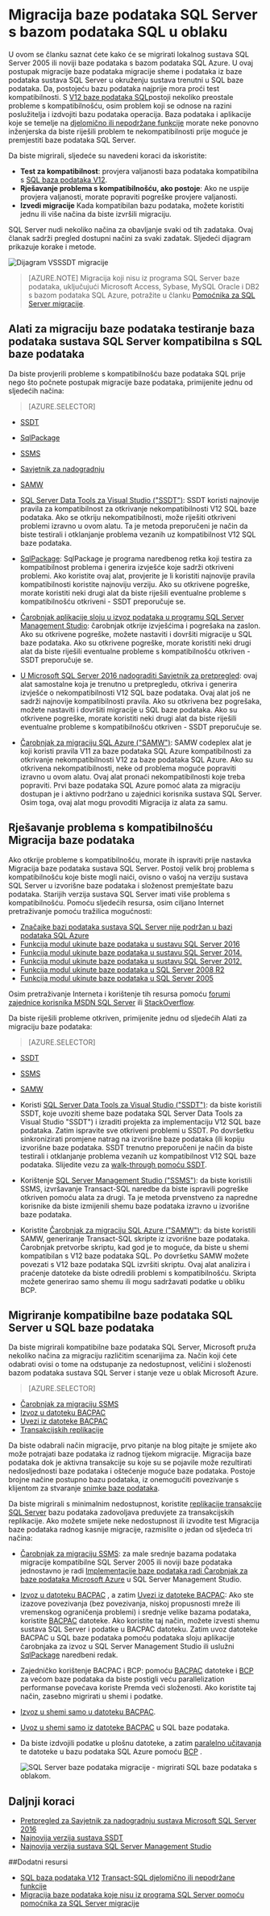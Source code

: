 <properties
   pageTitle="Migracija baze podataka SQL Server s bazom podataka SQL | Microsoft Azure"
   description="Saznajte kako otprilike lokalnog sustava SQL Server Migracija baze podataka s bazom podataka SQL Azure u oblaku. Pomoću alata za migraciju baze podataka za provjeru kompatibilnosti prije migracije baze podataka."
   keywords="baze podataka za migraciju, Migracija baze podataka za sql server, a zatim Alati za migraciju baze podataka, migrirati bazu podataka, migrirati bazu podataka za sql"
   services="sql-database"
   documentationCenter=""
   authors="CarlRabeler"
   manager="jhubbard"
   editor=""/>

<tags
   ms.service="sql-database"
   ms.devlang="NA"
   ms.topic="article"
   ms.tgt_pltfrm="NA"
   ms.workload="sqldb-migrate"
   ms.date="08/24/2016"
   ms.author="carlrab"/>

# <a name="sql-server-database-migration-to-sql-database-in-the-cloud"></a>Migracija baze podataka SQL Server s bazom podataka SQL u oblaku

U ovom se članku saznat ćete kako će se migrirati lokalnog sustava SQL Server 2005 ili noviji baze podataka s bazom podataka SQL Azure. U ovaj postupak migracije baze podataka migracije sheme i podataka iz baze podataka sustava SQL Server u okruženju sustava trenutni u SQL baze podataka. Da, postojeću bazu podataka najprije mora proći test kompatibilnosti. S [V12 baze podataka SQL](sql-database-v12-whats-new.md)postoji nekoliko preostale probleme s kompatibilnošću, osim problem koji se odnose na razini poslužitelja i izdvojiti bazu podataka operacija. Baza podataka i aplikacije koje se temelje na [djelomično ili nepodržane funkcije](sql-database-transact-sql-information.md) morate neke ponovno inženjerska da biste riješili problem te nekompatibilnosti prije moguće je premjestiti baze podataka SQL Server.

Da biste migrirali, sljedeće su navedeni koraci da iskoristite:

- **Test za kompatibilnost**: provjera valjanosti baza podataka kompatibilna s [SQL baza podataka V12](sql-database-v12-whats-new.md). 
- **Rješavanje problema s kompatibilnošću, ako postoje**: Ako ne uspije provjera valjanosti, morate popraviti pogreške provjere valjanosti.  
- **Izvedi migracije** Kada kompatibilan bazu podataka, možete koristiti jednu ili više načina da biste izvršili migraciju. 

SQL Server nudi nekoliko načina za obavljanje svaki od tih zadataka. Ovaj članak sadrži pregled dostupni načini za svaki zadatak. Sljedeći dijagram prikazuje korake i metode.

  ![Dijagram VSSSDT migracije](./media/sql-database-cloud-migrate/03VSSSDTDiagram.png)
  
 > [AZURE.NOTE] Migracija koji nisu iz programa SQL Server baze podataka, uključujući Microsoft Access, Sybase, MySQL Oracle i DB2 s bazom podataka SQL Azure, potražite u članku [Pomoćnika za SQL Server migracije](http://blogs.msdn.com/b/ssma/).

## <a name="database-migration-tools-test-sql-server-database-compatibility-with-sql-database"></a>Alati za migraciju baze podataka testiranje baza podataka sustava SQL Server kompatibilna s SQL baze podataka

Da biste provjerili probleme s kompatibilnošću baze podataka SQL prije nego što počnete postupak migracije baze podataka, primijenite jednu od sljedećih načina:

> [AZURE.SELECTOR]
- [SSDT](sql-database-cloud-migrate-fix-compatibility-issues-ssdt.md)
- [SqlPackage](sql-database-cloud-migrate-determine-compatibility-sqlpackage.md)
- [SSMS](sql-database-cloud-migrate-determine-compatibility-ssms.md)
- [Savjetnik za nadogradnju](http://www.microsoft.com/download/details.aspx?id=48119)
- [SAMW](sql-database-cloud-migrate-fix-compatibility-issues.md)

- [SQL Server Data Tools za Visual Studio ("SSDT")](sql-database-cloud-migrate-fix-compatibility-issues-ssdt.md): SSDT koristi najnovije pravila za kompatibilnost za otkrivanje nekompatibilnosti V12 SQL baze podataka. Ako se otkriju nekompatibilnosti, može riješiti otkriveni problemi izravno u ovom alatu. Ta je metoda preporučeni je način da biste testirali i otklanjanje problema vezanih uz kompatibilnost V12 SQL baze podataka. 
- [SqlPackage](sql-database-cloud-migrate-determine-compatibility-sqlpackage.md): SqlPackage je programa naredbenog retka koji testira za kompatibilnost problema i generira izvješće koje sadrži otkriveni problemi. Ako koristite ovaj alat, provjerite je li koristiti najnovije pravila kompatibilnosti koristite najnoviju verziju. Ako su otkrivene pogreške, morate koristiti neki drugi alat da biste riješili eventualne probleme s kompatibilnošću otkriveni - SSDT preporučuje se.  
- [Čarobnjak aplikacije sloju u izvoz podataka u programu SQL Server Management Studio](sql-database-cloud-migrate-determine-compatibility-ssms.md): čarobnjak otkrije izvješćima i pogrešaka na zaslon. Ako su otkrivene pogreške, možete nastaviti i dovršiti migracije u SQL baze podataka. Ako su otkrivene pogreške, morate koristiti neki drugi alat da biste riješili eventualne probleme s kompatibilnošću otkriven - SSDT preporučuje se.
- [U Microsoft SQL Server 2016 nadograditi Savjetnik za pretpregled](http://www.microsoft.com/download/details.aspx?id=48119): ovaj alat samostalne koja je trenutno u pretpregledu, otkriva i generira izvješće o nekompatibilnosti V12 SQL baze podataka. Ovaj alat još ne sadrži najnovije kompatibilnosti pravila. Ako su otkrivena bez pogrešaka, možete nastaviti i dovršiti migracije u SQL baze podataka. Ako su otkrivene pogreške, morate koristiti neki drugi alat da biste riješili eventualne probleme s kompatibilnošću otkriven - SSDT preporučuje se. 
- [Čarobnjak za migraciju SQL Azure ("SAMW")](sql-database-cloud-migrate-fix-compatibility-issues.md): SAMW codeplex alat je koji koristi pravila V11 za baze podataka SQL Azure kompatibilnosti za otkrivanje nekompatibilnosti V12 za baze podataka SQL Azure. Ako su otkrivena nekompatibilnosti, neke od problema moguće popraviti izravno u ovom alatu. Ovaj alat pronaći nekompatibilnosti koje treba popraviti. Prvi baze podataka SQL Azure pomoć alata za migraciju dostupan je i aktivno podržano u zajednici korisnika sustava SQL Server. Osim toga, ovaj alat mogu provoditi Migracija iz alata za samu. 

## <a name="fix-database-migration-compatibility-issues"></a>Rješavanje problema s kompatibilnošću Migracija baze podataka

Ako otkrije probleme s kompatibilnošću, morate ih ispraviti prije nastavka Migracija baze podataka sustava SQL Server. Postoji velik broj problema s kompatibilnošću koje biste mogli naići, ovisno o vašoj na verziju sustava SQL Server u izvorišne baze podataka i složenost premještate bazu podataka. Starijih verzija sustava SQL Server imati više problema s kompatibilnošću. Pomoću sljedećih resursa, osim ciljano Internet pretraživanje pomoću tražilica mogućnosti:

- [Značajke bazi podataka sustava SQL Server nije podržan u bazi podataka SQL Azure](sql-database-transact-sql-information.md)
- [Funkcija modul ukinute baze podataka u sustavu SQL Server 2016](https://msdn.microsoft.com/library/ms144262%28v=sql.130%29)
- [Funkcija modul ukinute baze podataka u sustavu SQL Server 2014.](https://msdn.microsoft.com/library/ms144262%28v=sql.120%29)
- [Funkcija modul ukinute baze podataka u sustavu SQL Server 2012.](https://msdn.microsoft.com/library/ms144262%28v=sql.110%29)
- [Funkcija modul ukinute baze podataka u SQL Server 2008 R2](https://msdn.microsoft.com/library/ms144262%28v=sql.105%29)
- [Funkcija modul ukinute baze podataka u SQL Server 2005](https://msdn.microsoft.com/library/ms144262%28v=sql.90%29)

Osim pretraživanje Interneta i korištenje tih resursa pomoću [forumi zajednice korisnika MSDN SQL Server](https://social.msdn.microsoft.com/Forums/sqlserver/home?category=sqlserver) ili [StackOverflow](http://stackoverflow.com/).

Da biste riješili probleme otkriven, primijenite jednu od sljedećih Alati za migraciju baze podataka:

> [AZURE.SELECTOR]
- [SSDT](sql-database-cloud-migrate-fix-compatibility-issues-ssdt.md)
- [SSMS](sql-database-cloud-migrate-fix-compatibility-issues-ssms.md)
- [SAMW](sql-database-cloud-migrate-fix-compatibility-issues.md)

- Koristi [SQL Server Data Tools za Visual Studio ("SSDT")](sql-database-cloud-migrate-fix-compatibility-issues-ssdt.md): da biste koristili SSDT, koje uvoziti sheme baze podataka SQL Server Data Tools za Visual Studio "SSDT") i izraditi projekta za implementaciju V12 SQL baze podataka. Zatim ispravite sve otkriveni problemi u SSDT. Po dovršetku sinkronizirati promjene natrag na izvorišne baze podataka (ili kopiju izvorišne baze podataka. SSDT trenutno preporučeni je način da biste testirali i otklanjanje problema vezanih uz kompatibilnost V12 SQL baze podataka. Slijedite vezu za [walk-through pomoću SSDT](sql-database-cloud-migrate-fix-compatibility-issues-ssdt.md).
- Korištenje [SQL Server Management Studio ("SSMS")](sql-database-cloud-migrate-fix-compatibility-issues-ssms.md): da biste koristili SSMS, izvršavanje Transact-SQL naredbe da biste ispravili pogreške otkriven pomoću alata za drugi. Ta je metoda prvenstveno za napredne korisnike da biste izmijenili shemu baze podataka izravno u izvorišne baze podataka. 
- Koristite [Čarobnjak za migraciju SQL Azure ("SAMW")](sql-database-cloud-migrate-fix-compatibility-issues.md): da biste koristili SAMW, generiranje Transact-SQL skripte iz izvorišne baze podataka. Čarobnjak pretvorbe skriptu, kad god je to moguće, da biste u shemi kompatibilan s V12 baze podataka SQL. Po dovršetku SAMW možete povezati s V12 baze podataka SQL izvršiti skriptu. Ovaj alat analizira i praćenje datoteke da biste odredili problemi s kompatibilnošću. Skripta možete generirao samo shemu ili mogu sadržavati podatke u obliku BCP.

## <a name="migrate-a-compatible-sql-server-database-to-sql-database"></a>Migriranje kompatibilne baze podataka SQL Server u SQL baze podataka

Da biste migrirali kompatibilne baze podataka SQL Server, Microsoft pruža nekoliko načina za migraciju različitim scenarijima za. Način koji ćete odabrati ovisi o tome na odstupanje za nedostupnost, veličini i složenosti bazom podataka sustava SQL Server i stanje veze u oblak Microsoft Azure.  

> [AZURE.SELECTOR]
- [Čarobnjak za migraciju SSMS](sql-database-cloud-migrate-compatible-using-ssms-migration-wizard.md)
- [Izvoz u datoteku BACPAC](sql-database-cloud-migrate-compatible-export-bacpac-ssms.md)
- [Uvezi iz datoteke BACPAC](sql-database-cloud-migrate-compatible-import-bacpac-ssms.md)
- [Transakcijskih replikacije](sql-database-cloud-migrate-compatible-using-transactional-replication.md)

Da biste odabrali način migracije, prvo pitanje na blog pitajte je smijete ako može potrajati baze podataka iz radnog tijekom migracije. Migracija baze podataka dok je aktivna transakcije su koje su se pojavile može rezultirati nedosljednosti baze podataka i oštećenje moguće baze podataka. Postoje brojne načine postupno bazu podataka, iz onemogućiti povezivanje s klijentom za stvaranje [snimke baze podataka](https://msdn.microsoft.com/library/ms175876.aspx).

Da biste migrirali s minimalnim nedostupnost, koristite [replikacije transakcije SQL Server](sql-database-cloud-migrate-compatible-using-transactional-replication.md) bazu podataka zadovoljava preduvjete za transakcijskih replikacije. Ako možete smijete neke nedostupnost ili izvodite test Migracija baze podataka radnog kasnije migracije, razmislite o jedan od sljedeća tri načina:

- [Čarobnjak za migraciju SSMS](sql-database-cloud-migrate-compatible-using-ssms-migration-wizard.md): za male srednje bazama podataka migracije kompatibilne SQL Server 2005 ili noviji baze podataka jednostavno je radi [Implementacije baze podataka radi Čarobnjak za baze podataka Microsoft Azure](sql-database-cloud-migrate-compatible-using-ssms-migration-wizard.md) u SQL Server Management Studio.
- [Izvoz u datoteku BACPAC](sql-database-cloud-migrate-compatible-export-bacpac-ssms.md) , a zatim [Uvezi iz datoteke BACPAC](sql-database-cloud-migrate-compatible-import-bacpac-ssms.md): Ako ste izazove povezivanja (bez povezivanja, niskoj propusnosti mreže ili vremenskog ograničenja problemi) i srednje velike bazama podataka, koristite [BACPAC](https://msdn.microsoft.com/library/ee210546.aspx#Anchor_4) datoteke. Ako koristite taj način, možete izvesti shemu sustava SQL Server i podatke u BACPAC datoteku. Zatim uvoz datoteke BACPAC u SQL baze podataka pomoću podataka sloju aplikacije čarobnjaka za izvoz u SQL Server Management Studio ili uslužni [SqlPackage](https://msdn.microsoft.com/library/hh550080.aspx) naredbeni redak.
- Zajedničko korištenje BACPAC i BCP: pomoću [BACPAC](https://msdn.microsoft.com/library/ee210546.aspx#Anchor_4) datoteke i [BCP](https://msdn.microsoft.com/library/ms162802.aspx) za većom baze podataka da biste postigli veću parallelization performanse povećava koriste Premda veći složenosti. Ako koristite taj način, zasebno migrirati u shemi i podatke.
 - [Izvoz u shemi samo u datoteku BACPAC](sql-database-cloud-migrate-compatible-export-bacpac-ssms.md).
 - [Uvoz u shemi samo iz datoteke BACPAC](sql-database-cloud-migrate-compatible-import-bacpac-ssms.md) u SQL baze podataka.
 - Da biste izdvojili podatke u plošnu datoteke, a zatim [paralelno učitavanja](https://technet.microsoft.com/library/dd425070.aspx) te datoteke u bazu podataka SQL Azure pomoću [BCP](https://msdn.microsoft.com/library/ms162802.aspx) .

     ![SQL Server baze podataka migracije - migrirati SQL baze podataka s oblakom.](./media/sql-database-cloud-migrate/01SSMSDiagram_new.png)

## <a name="next-steps"></a>Daljnji koraci

- [Pretpregled za Savjetnik za nadogradnju sustava Microsoft SQL Server 2016](http://www.microsoft.com/download/details.aspx?id=48119)
- [Najnovija verzija sustava SSDT](https://msdn.microsoft.com/library/mt204009.aspx)
- [Najnovija verzija sustava SQL Server Management Studio](https://msdn.microsoft.com/library/mt238290.aspx)

##<a name="additional-resources"></a>Dodatni resursi

- [SQL baza podataka V12](sql-database-v12-whats-new.md)
[Transact-SQL djelomično ili nepodržane funkcije](sql-database-transact-sql-information.md)
- [Migracija baze podataka koje nisu iz programa SQL Server pomoću pomoćnika za SQL Server migracije](http://blogs.msdn.com/b/ssma/)

